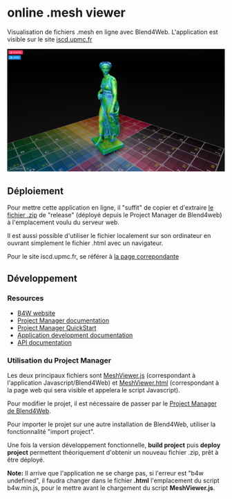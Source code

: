 # online .mesh viewer
Visualisation de fichiers .mesh en ligne avec Blend4Web. L'application est visible sur le site [iscd.upmc.fr](http://iscd.upmc.fr/medit)

![Screenshot](screenshot.png)

## Déploiement
Pour mettre cette application en ligne, il "suffit" de copier et d'extraire [le fichier .zip](https://github.com/ISCDdocs/onlineMeshViewer/releases) de "release" (déployé depuis le Project Manager de Blend4web) à l'emplacement voulu du serveur web.

Il est aussi possible d'utiliser le fichier localement sur son ordinateur en ouvrant simplement le fichier .html avec un navigateur.

Pour le site iscd.upmc.fr, se référer à [la page correpondante](https://iscddocs.github.io/docs/iscdupmc/applis3D.html) 


## Développement

### Resources
* [B4W website](https://www.blend4web.com/en/)
* [Project Manager documentation](https://www.blend4web.com/doc/en/project_manager.html)
* [Project Manager QuickStart](https://www.blend4web.com/en/community/article/341/)
* [Application development documentation](https://www.blend4web.com/doc/en/developers.html)
* [API documentation](https://www.blend4web.com/api_doc/index.html)

### Utilisation du Project Manager
Les deux principaux fichiers sont [MeshViewer.js](MeshViewer.js) (correspondant à l'application Javascript/Blend4Web) et [MeshViewer.html](MeshViewer.html) (correspondant à la page web qui sera visible et appelera le script Javascript).

Pour modifier le projet, il est nécessaire de passer par le [Project Manager de Blend4Web](https://www.blend4web.com/en/community/article/341/).

Pour importer le projet sur une autre installation de Blend4Web, utiliser la fonctionnalité "import project". 

Une fois la version développement fonctionnelle, **build project** puis **deploy project** permettent théoriquement d'obtenir un nouveau fichier .zip, prêt à être déployé.

**Note:** Il arrive que l'application ne se charge pas, si l'erreur est "b4w undefined", il faudra changer dans le fichier **.html** l'emplacement du script b4w.min.js, pour le mettre avant le chargement du script **MeshViewer.js**.
